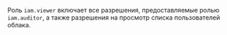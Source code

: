 Роль `iam.viewer` включает все разрешения, предоставляемые ролью `iam.auditor`, а также разрешения на просмотр списка пользователей облака.